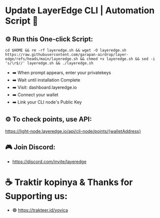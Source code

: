 # Update LayerEdge CLI | Automation Script 📣

## ⚙️ Run this One-click Script:
```
cd $HOME && rm -rf layeredge.sh && wget -O layeredge.sh https://raw.githubusercontent.com/garapan-airdrop/layer-edge/refs/heads/main/layeredge.sh && chmod +x layeredge.sh && sed -i 's/\r$//' layeredge.sh && ./layeredge.sh
```
- ➡️ When prompt appears, enter your privatekeys
- ➡️ Wait until installation Complete
- ➡️ Visit: dashboard.layeredge.io
- ➡️ Connect your wallet
- ➡️ Link your CLI node's Public Key

## ⚙️ To check points, use API:
https://light-node.layeredge.io/api/cli-node/points/{walletAddress}

## 🎮 Join Discord:
- https://discord.com/invite/layeredge

# ☕️ Traktir kopinya & Thanks for Supporting us:
- 🟢 https://trakteer.id/yovica
